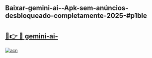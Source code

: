 ## Baixar-gemini-ai--Apk-sem-anúncios-desbloqueado-completamente-2025-#p1ble

# <h2><a href="https://ainizakaria.my?title=gemini-ai-&ref=20M">🔗👉 🔴 gemini-ai-</a></h2>

[![acn](https://github.com/user-attachments/assets/0f9c940e-d8b0-45ae-aac7-cd30a18b3e1c)](https://ainizakaria.my?title=gemini-ai-&ref=20M)

